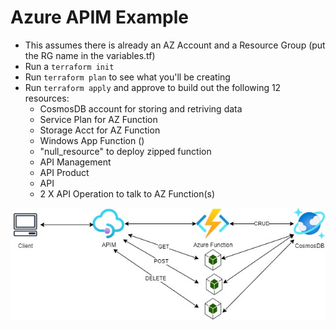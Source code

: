 # Azure APIM Example


 - This assumes there is already an AZ Account and a Resource Group (put the RG name in the variables.tf)
 - Run a `terraform init`
 - Run `terraform plan` to see what you'll be creating
 - Run `terraform apply` and approve to build out the following 12 resources:
    - CosmosDB account for storing and retriving data 
    - Service Plan for AZ Function
    - Storage Acct for AZ Function
    - Windows App Function ()
    - "null_resource" to deploy zipped function
    - API Management
    - API Product
    - API
    - 2 X API Operation to talk to AZ Function(s) 

![WHAT WE ARE BUILDING!](./arch.jpg "What we are building")